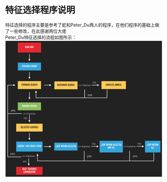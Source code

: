 特征选择程序说明
====
特征选择的程序主要是参考了蛇和Peter_Du两人的程序，在他们程序的基础上做了一些修改，在此感谢两位大佬\
Peter_Du特征选择的流程如图所示：
![image](https://raw.githubusercontent.com/liangxiao940517/IJCAI-18-/master/Image_folder/%E7%89%B9%E5%BE%81%E9%80%89%E6%8B%A9_Peter_Du.png)

